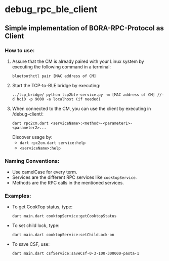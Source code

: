# debug_rpc_ble_client

## Simple implementation of BORA-RPC-Protocol as Client

### How to use:
1. Assure that the CM is already paired with your Linux system by executing the following command in a terminal:
   ```
   bluetoothctl pair [MAC address of CM]
   ```
2. Start the TCP-to-BLE bridge by executing:
   ```
   ../tcp_bridge/ python tcp2ble-service.py -m [MAC address of CM] //-d hci0 -p 9000 -a localhost (if needed)
   ```
3. When connected to the CM, you can use the client by executing in /debug-client/:
   ```
   dart rpc2cm.dart <serviceName>:<method>-<parameter1>-<parameter2>...
   ```
   Discover usage by:
   - `dart rpc2cm.dart service:help`
   - `<serviceName>:help`

### Naming Conventions:
- Use camelCase for every term.
- Services are the different RPC services like `cooktopService`.
- Methods are the RPC calls in the mentioned services.

### Examples:
- To get CookTop status, type:
  ```
  dart main.dart cooktopService:getCooktopStatus
  ```
- To set child lock, type:
  ```
  dart main.dart cooktopService:setChildLock-on
  ```
- To save CSF, use:
  ```
  dart main.dart csfService:saveCsf-0-3-100-300000-pasta-1
  ```
